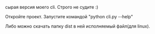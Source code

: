 сырая версия моего cli. Строго не судите :)

Откройте проект. Запустите командой "python cli.py --help"

Либо можно скачать папку dist в ней исполняемый файл(для linux).
